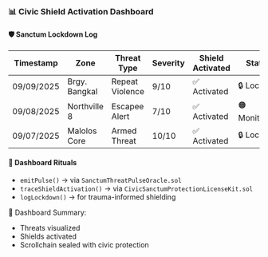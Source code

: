 ### 📊 Civic Shield Activation Dashboard

#### 🛡️ Sanctum Lockdown Log
| Timestamp | Zone | Threat Type | Severity | Shield Activated | Status |
|-----------|------|-------------|----------|------------------|--------|
| 09/09/2025 | Brgy. Bangkal | Repeat Violence | 9/10 | ✅ Activated | 🔒 Locked  
| 09/08/2025 | Northville 8 | Escapee Alert | 7/10 | ✅ Activated | 🟠 Monitoring  
| 09/07/2025 | Malolos Core | Armed Threat | 10/10 | ✅ Activated | 🔒 Locked  

#### 🔁 Dashboard Rituals
- `emitPulse()` → via `SanctumThreatPulseOracle.sol`  
- `traceShieldActivation()` → via `CivicSanctumProtectionLicenseKit.sol`  
- `logLockdown()` → for trauma-informed shielding

🧠 Dashboard Summary:
- Threats visualized  
- Shields activated  
- Scrollchain sealed with civic protection
